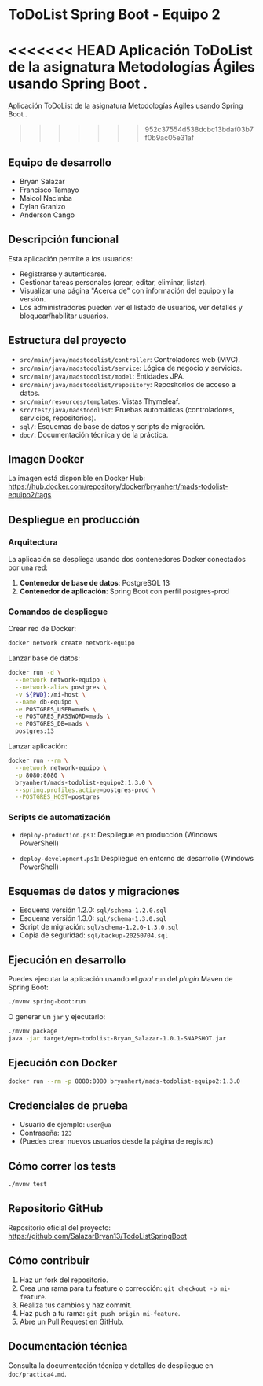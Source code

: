 # ToDoList Spring Boot - Equipo 2

<<<<<<< HEAD
Aplicación ToDoList de la asignatura Metodologías Ágiles usando Spring Boot .
=======
Aplicación ToDoList de la asignatura Metodologías Ágiles  usando Spring Boot .
>>>>>>> 952c37554d538dcbc13bdaf03b7f0b9ac05e31af

## Equipo de desarrollo

- Bryan Salazar
- Francisco Tamayo
- Maicol Nacimba
- Dylan Granizo
- Anderson Cango

## Descripción funcional

Esta aplicación permite a los usuarios:

- Registrarse y autenticarse.
- Gestionar tareas personales (crear, editar, eliminar, listar).
- Visualizar una página "Acerca de" con información del equipo y la versión.
- Los administradores pueden ver el listado de usuarios, ver detalles y bloquear/habilitar usuarios.

## Estructura del proyecto

- `src/main/java/madstodolist/controller`: Controladores web (MVC).
- `src/main/java/madstodolist/service`: Lógica de negocio y servicios.
- `src/main/java/madstodolist/model`: Entidades JPA.
- `src/main/java/madstodolist/repository`: Repositorios de acceso a datos.
- `src/main/resources/templates`: Vistas Thymeleaf.
- `src/test/java/madstodolist`: Pruebas automáticas (controladores, servicios, repositorios).
- `sql/`: Esquemas de base de datos y scripts de migración.
- `doc/`: Documentación técnica y de la práctica.

## Imagen Docker

La imagen está disponible en Docker Hub:
https://hub.docker.com/repository/docker/bryanhert/mads-todolist-equipo2/tags

## Despliegue en producción

### Arquitectura

La aplicación se despliega usando dos contenedores Docker conectados por una red:

1. **Contenedor de base de datos**: PostgreSQL 13
2. **Contenedor de aplicación**: Spring Boot con perfil postgres-prod

### Comandos de despliegue

Crear red de Docker:

```bash
docker network create network-equipo
```

Lanzar base de datos:

```bash
docker run -d \
  --network network-equipo \
  --network-alias postgres \
  -v ${PWD}:/mi-host \
  --name db-equipo \
  -e POSTGRES_USER=mads \
  -e POSTGRES_PASSWORD=mads \
  -e POSTGRES_DB=mads \
  postgres:13
```

Lanzar aplicación:

```bash
docker run --rm \
  --network network-equipo \
  -p 8080:8080 \
  bryanhert/mads-todolist-equipo2:1.3.0 \
  --spring.profiles.active=postgres-prod \
  --POSTGRES_HOST=postgres
```

### Scripts de automatización

- `deploy-production.ps1`: Despliegue en producción (Windows PowerShell)

- `deploy-development.ps1`: Despliegue en entorno de desarrollo (Windows PowerShell)

## Esquemas de datos y migraciones

- Esquema versión 1.2.0: `sql/schema-1.2.0.sql`
- Esquema versión 1.3.0: `sql/schema-1.3.0.sql`
- Script de migración: `sql/schema-1.2.0-1.3.0.sql`
- Copia de seguridad: `sql/backup-20250704.sql`

## Ejecución en desarrollo

Puedes ejecutar la aplicación usando el _goal_ `run` del _plugin_ Maven de Spring Boot:

```bash
./mvnw spring-boot:run
```

O generar un `jar` y ejecutarlo:

```bash
./mvnw package
java -jar target/epn-todolist-Bryan_Salazar-1.0.1-SNAPSHOT.jar
```

## Ejecución con Docker

```bash
docker run --rm -p 8080:8080 bryanhert/mads-todolist-equipo2:1.3.0
```

## Credenciales de prueba

- Usuario de ejemplo: `user@ua`
- Contraseña: `123`
- (Puedes crear nuevos usuarios desde la página de registro)

## Cómo correr los tests

```bash
./mvnw test
```

## Repositorio GitHub

Repositorio oficial del proyecto:
https://github.com/SalazarBryan13/TodoListSpringBoot

## Cómo contribuir

1. Haz un fork del repositorio.
2. Crea una rama para tu feature o corrección: `git checkout -b mi-feature`.
3. Realiza tus cambios y haz commit.
4. Haz push a tu rama: `git push origin mi-feature`.
5. Abre un Pull Request en GitHub.

## Documentación técnica

Consulta la documentación técnica y detalles de despliegue en `doc/practica4.md`.
